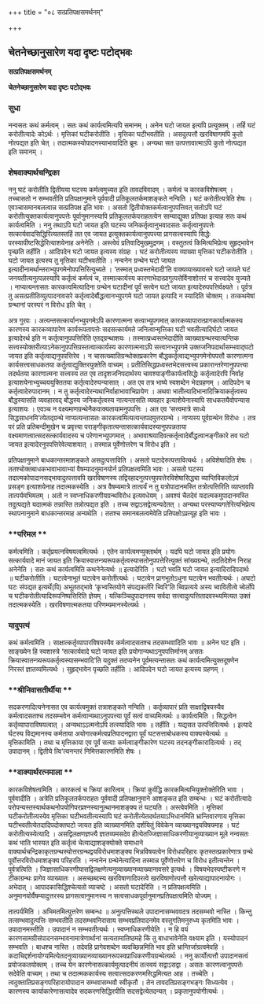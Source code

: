 +++
title = "०८ सत्प्रतिपक्षसमर्थनम्"

+++


## चेतनेच्छानुसारेण यदा दृष्टः पटोद्भवः

**सत्प्रतिपक्षसमर्थनम्**

**चेतनेच्छानुसारेण यदा दृष्टः पटोद्भवः**

### **सुधा**

नन्वसतः कथं कर्मत्वम् । सतः कथं कार्यत्वमित्यपि समानम् । अनेन घटो जायत इत्यपि प्रत्युक्तम् । तर्हि घटं करोतीत्यादेः कोऽर्थः । मृत्तिकां घटीकरोतीति । मृत्तिका घटीभवतीति । असदुत्पत्तौ खरविषाणमपि कुतो नोत्पद्यत इति चेत् । तदात्मकस्योपादनस्याभावादिति ब्रूमः । अन्यथा सत उत्पत्तावात्माऽपि कुतो नोत्पद्यत इति समानम् ।

### **शेषवाक्यार्थचन्द्रिका**

ननु घटं करोतीति द्वितीयया घटस्य कर्मत्वमुच्यत इति तावदविवादम् । कर्मत्वं च कारकविशेषत्वम् । तच्चासतो न सम्भवतीति प्रतिपक्षानुमाने पूर्ववादी प्रतिकूलतर्कमाशङ्कते नन्विति । घटं करोतीत्यत्रेति शेषः । एवञ्चासमानबलत्वान्न सत्प्रतिपक्ष इति भावः । असतो द्वितीयोक्तकर्मत्वानुपपत्तिवत् सतोऽपि घटं करोतीत्युक्तकार्यत्वानुपपत्तेः पूर्वानुमानस्यापि प्रतिकूलतर्कपराहतत्वेन साम्याद्युक्त प्रतिपक्ष इत्याह सतः कथं कार्यत्वमिति । ननु तथाऽपि घटो जायत इति घटस्य जनिकर्तृत्वानुभवादसतः कर्तृत्वानुपपत्तेः सत्कार्यवादसिद्धिरित्यतस्तर्हि तत एव जायत इत्युक्तकार्यत्वानुपपत्त्या प्रागसत्त्वस्यापि सिद्धेः परस्यापीष्टसिद्धेरित्याशयेनाह अनेनेति । अस्त्वेवं प्रतिवादिमुखमुद्रणम् । वस्तुतत्वं किमित्यभिप्रेत्य सुहृद्भावेन पृच्छति तर्हीति । आदिपदेन घटो जायत इत्यस्य संग्रहः । घटं करोतीत्यस्य व्याख्या मृत्तिकां घटीकरोतीति । घटो जायत इत्यस्य तु मृत्तिका घटीभवतीति । नन्वनेन ग्रन्थेन घटो जायत इत्यादीनामर्थान्तराभ्युपगमेनोपपत्तिरित्युच्यते । ‘तस्मात् प्रध्वस्तभेदादी’ति वाक्यव्याख्यावसरे घटो जायते घटं जनयतीत्यनुत्पन्नस्यापि कर्तृत्वं कर्मत्वं च, तस्मात्कार्यस्य कारणाभेदात्प्रागुत्पत्तेर्विनाशोत्तरं च सत्त्वादेव युज्यते । नाप्यत्यन्तासतः कारकत्वमित्यादिना ग्रन्थेन घटादीनां पूर्वं सत्त्वेन घटो जायत इत्यादेरुपपत्तिर्वक्ष्यते । पूर्वत्र तु असत्प्रतीतिव्युत्पादनावसरे कर्तृत्वादेर्बौद्धत्वानभ्युपगमे घटो जायत इत्यादि न स्यादिति चोक्तम् । तत्कथमेषां ग्रन्थानां परस्परं न विरोध इति चेत् ।

अत्र गुरवः । अत्यन्तसत्कार्यानभ्युपगमेऽपि कारणात्मना सत्वाभ्युपगमात् कारकव्यापारात्प्रागकार्यात्मकस्य कारणस्य कारकव्यापारेण कार्यरूपतापत्तेः सदसत्कार्यमते जनित्वान्मृत्तिका घटी भवतीत्यादिर्घटो जायत इत्यादेरर्थ इति न कर्तृत्वानुपपत्तिरिति एतद्ग्रन्थाशयः । तस्मात्प्रध्वस्तभेदादीति व्याख्याग्रन्थस्यात्यन्तिक सत्त्वस्योक्तरीत्याऽनेकानुपपत्तिग्रस्तत्वात्कार्यस्य कारणात्मनाऽपि सत्त्वानभ्युपगमे उक्तजनिपदार्थासम्भवाद्घटो जायत इति कर्तृत्वाद्यनुपपत्तिरेव । न चासत्ख्यातिग्रन्थोक्तप्रकारेण बौद्धकर्तृत्वाद्यभ्युपगमेनोपपत्तौ कारणात्मना कार्यसत्त्वसाधकतया कर्तुत्वाद्युक्तिरयुक्तेति वाच्यम् । प्रतीतिसिद्धप्रध्वस्तभेदसत्त्वस्य प्रकारान्तरेणानुपपत्त्या तदर्थतया कारणात्मना सत्त्वस्य तत एव तादृशजनिपदार्थस्य चावश्याङ्गीकार्यत्वसिद्धेः कर्तृत्वादेरपि निर्वाह इत्याशयेनाभ्युच्चययुक्तितया कर्तृत्वादेरुपन्यासात् । अत एव तत्र भाष्ये स्वशब्देन भेदग्रहणम् । आदिपदेन च कर्तृत्वादेरुपादानम् । न तु कर्तृत्वादेरन्यथानिर्वाहाभावाभिप्रायेण । अथवा भातीत्यादिभानादिक्रियाकर्तृत्वस्य बौद्धस्यासति व्यवहारवद् बौद्धस्य जनिकर्तृत्वस्य नात्यन्तासति व्यवहार इत्याशेयेनास्यापि साधकतयैवोपन्यास इत्याशयः । एवञ्च न वक्ष्यमाणग्रन्थेनैकवाक्यतायामनुपपत्तिः । अत एव ‘सत्त्वमात्रे साध्ये सिद्धसाधनमि’त्येतद्ग्रन्थे नाप्यत्यन्तासतः कारकत्वमित्यत्यन्तपदमुत्तरग्रन्थे । नाप्यस्य पूर्वग्रन्थेन विरोधः । तत्र परं प्रति प्रतिबन्दीमुखेन च प्रवृत्त्या पराङ्गीकृतात्यन्तासत्कार्यवादस्यानुपपन्नताया वक्ष्यमाणत्वात्सदसत्कार्यवादस्य च परेणानभ्युपगमात् । अभावाश्रयादिवत्कर्तृत्वादेर्बौद्धत्वानङ्गीकारे तव घटो जायत इत्यादेरनुपपत्तिरेवेत्याशयात् । तस्मान्न पूर्वेणोत्तरेण च विरोध इति ।

प्रतिपक्षानुमाने बाधकान्तरमाशङ्कते असदुत्पत्ताविति । असतो घटादेरुत्पत्तावित्यर्थः । अविशेषादिति शेषः । ततश्चोक्तबाधकभावाभावाभ्यां वैषम्यादनुमानयोर्न प्रतिपक्षत्वमिति भावः । असतो घटस्य तदात्मकोपादानसद्भावादुत्पत्तावपि खरविषाणस्य तद्विरहादनुत्पत्त्युपपत्तेरविशेषासिद्ध्या व्याप्तिविकलोऽयं प्रसङ्ग इत्याशयेनाह तदात्मकस्येति । अत्र वैषम्यमात्रे तात्पर्यं न तु यत्रोपादानमस्ति तत्रोत्पत्तिरिति व्याप्तावपि तात्पर्यमभिमतम् । अतो न स्वप्नाधिकरणीयग्रन्थविरोध इत्यवधेयम् । अवश्यं चैतदेवं यदात्मकमुपादानमस्ति तदुत्पद्यते यदात्मकं तन्नास्ति तन्नोत्पद्यत इति । तच्च सद्वाऽसद्वेत्यन्यदेतत् । अन्यथा परस्याप्यगतेरित्यभिप्रेत्य स्थापनानुमाने बाधकान्तरमाह अन्यथेति । ततश्च समानबलत्वमेवेति प्रतिपक्षोऽप्रत्यूह इति भावः ।

### **परिमल **

कर्मत्वमिति । कर्तृप्रयत्नविषयत्वमित्यर्थः । एतेन कार्यत्वमप्युक्तार्थम् । यदपि घटो जायत इति प्रयोगः सत्कार्यवादे मानं जायत इति क्रियास्वातन्त्र्यरूपकर्तृत्वस्यासतोनुपपत्तेरित्युक्तं सांख्यग्रन्थे, तदतिदेशेन निराह अनेनेति । सतः कथं कार्यत्वमिति कथनेनेत्यर्थः ॥ इत्यादेरिति । घटो भवति घटो जायत इत्यादिरादिपदार्थः ॥ घटीकरोतीति । घटत्वेनाभूतं घटत्वेन करोतीत्यर्थः । घटत्वेन प्रागभूतोऽधुना घटत्वेन भवतीत्यर्थः । अघटो घटः संपद्यत इत्यर्थे(पि) अभूततद्भावे ‘कृभ्वस्तियोगे संपद्यकर्तरि च्विरि’ति च्विप्रत्यये अस्य च्वावितीत्वे च्वेर्लोपे च घटीकरोतीत्यादिरूपनिष्पत्तिरिति ज्ञेयम् । यत्किञ्चिदुपादानस्य सर्वदा सत्त्वादुत्पत्तितादवस्थ्यमित्यत उक्तं तदात्मकस्येति । खरविषणात्मकतया परिणम्यमानस्येत्यर्थः ।

### **यादुपत्यं**

कथं कर्मत्वमिति । साक्षात्कर्तृव्यापारविषयस्यैव कर्मत्वादसतश्च तदसम्भवादिति भावः ॥ अनेन घट इति । साङ्ख्येन हि स्वशास्त्रे ‘सत्कार्यवादे घटो जायत इति प्रयोगान्यथाऽनुपपत्तिर्मानम् असतः क्रियास्वातन्त्र्यरूपकर्तृत्वस्यासम्भवादि’ति यदुक्तं तदप्यनेन पूर्वमत्यन्तासतः कथं कार्यत्वमित्युक्तदूषणेन निरस्तं ज्ञातव्यमित्यर्थः । सुहृद्भावेन पृच्छति तर्हीति । आदिपदेन घटो जायत इत्यस्य ग्रहणम् ।

### **श्रीनिवासतीर्थीया **

सदकरणादित्यनेनासत एव कार्यत्वमुक्तं तत्राशङ्कते नन्विति । कर्तृव्यापारं प्रति साक्षाद्विषयस्यैव कर्मत्वादसतश्च तदसम्भवेन कर्मत्वान्यथाऽनुपपत्त्या पूर्वं सत्वं वाच्यमित्यर्थः ॥ कार्यत्वमिति । सिद्धत्वेन कर्तृव्यापाराविषयत्वात् । अन्यथाऽऽत्मनोऽपि तत्स्यादिति भावः ॥ तर्हीति । यद्यसत उत्पत्तिरित्यर्थः । इत्यादे र्घटस्य विद्यमानस्य कर्मताया अयोगात्कर्मत्वप्रतिपादनद्वारा पूर्वं घटसत्ताबोधकस्य वाक्यस्येत्यर्थः ॥ मृत्तिकामिति । तथा च मृत्तिकाया एव पूर्वं सत्याः कर्मत्वाङ्गीकारेण घटस्य तदनङ्गीकारादित्यर्थः । तद् उपादानम् । द्वितीये त्वि’त्यनन्तरं निमित्तकारणमिति शेषः ।

### **वाक्यार्थरत्नमाला **

कारकविशेषत्वमिति । कारकत्वं च क्रियां कारित्वम् । क्रियां कुर्वद्धि कारकमित्यभियुक्तोक्तेरिति भावः । पूर्ववादीति । अत्रेति प्रतिकूलतर्कपराहतः पूर्ववादी प्रतिपक्षानुमाने आशङ्कत इति सम्बन्धः । घटं करोतीत्यादेः परोपन्यस्तस्यार्थकथनोपयोगिपरप्रश्नस्यानुत्थानमाशङ्क्य तं घटयति । अस्त्वेवमिति । मृत्तिकां घटीकरोतीत्यस्येव मृत्तिका घटीभवतीत्यस्यापि घटं करोतीत्येतदर्थतयाऽभिधानमिति भ्रान्तिवारणाय मृत्तिका घटीभवतीत्येतदादिपदोक्तघटो जायत इति व्याख्यानमिति दर्शयितुं विवेकेन व्याख्यानद्वयविषयमाह । घटं करोतीत्यस्येत्यादि । असद्विलक्षणज्ञप्त्यै ज्ञातव्यमसदेव हीत्येतज्जिज्ञासाधिकरणीयानुव्याख्यान मूले नन्वसतः कथं भाति भास्यत इति कर्तृत्वं चेत्याद्याशङ्क्योक्ते समाधाने वाक्यार्थचन्द्रिकाकृतग्रन्थस्योत्तरग्रन्थद्वयविरोधमाशङ्क्य भिन्नविषयत्वेन विरोधपरिहारः कृतस्तत्प्रकारेणात्र ग्रन्थे पूर्वोत्तरविरोधमाशङ्क्य परिहरति । नन्वनेन ग्रन्थेनेत्यादिना तस्मान्न पूर्वेणोत्तरेण च विरोध इतीत्यन्तेन । पूर्वत्रत्विति । जिज्ञासाधिकरणीयासद्विलक्षणेत्यनुव्याख्यानव्याख्यानावसरे इत्यर्थः । विषयभेदस्पष्टीकरणे न टीकाग्रन्थः प्रागेव व्याख्यातः । असच्छब्दस्य खरविषाणादिपरत्वे खरविषाणोत्पत्तौ खरेत्याद्यापादनायोगः । अभेदात् । आपादकासिद्धिश्चेत्यतो व्याचष्टे । असतो घटादेरिति । न प्रतिपक्षत्वमिति । अनुमानयोर्वैषम्यादुत्तरस्य प्रागसत्वानुमानस्य न सत्वसाधकपूर्वानुमानप्रतिपक्षत्वमिति योज्यम् ।

तात्पर्यमिति । अभिमतमित्युत्तरेण सम्बन्धः ॥ अनुत्पत्तिस्थले उपादानासम्भववदत्र तदसम्भवो नास्ति । किन्तु तत्सम्भवादुत्पत्तिः सम्भवतीति तदसम्भवनिरासाय सम्भवप्रतिपादनमेव वस्तुगतिमनुरुध्य कृतमिति भावः । उपादानमस्तीति । उपादानं न सम्भवतीत्यर्थः । स्वप्नाधिकरणीयेति । न हि वयं कारणसामग्रीसंपादनसम्भावनामात्रेणार्थानां सत्यतामातिष्ठमहे किं तु बाधाभावेनेति वक्ष्याम इति । यस्योपादनं सम्भवति । बाधश्च नास्ति । तदेवहि प्रागेवशब्देन व्यवच्छिन्नमिति भाव इति भ्रान्तिर्जाग्रत्वमेवहि । कदाचिद्दर्शनायोग्यमित्येतदनुव्याख्यानव्याख्यानरूपस्वप्राधिकरणीयग्रन्थेत्यर्थः । ननु कार्योत्पत्तौ उपादानसत्वं प्रयोजकतयोक्तम् । तच्च येन कारणेनासत्कार्यमुत्पादनीयं तत्स्वयं सद्वाऽसद्वा । असतः कारणत्वानुपपत्तेः सदेवेति वाच्यम् । तथा च तदात्मककार्यस्य सत्वात्सदकरणमसिद्धमित्यत आह । तच्चेति । त्वदुक्तातिप्रसङ्गपरिहारायोपादान सम्भवासम्भवौ स्वीकृतौ । तेन तावदतिप्रसङ्गभङ्गः सिध्यत्येव । कारणस्य कार्याकारेणासत्वादेव सदकरणसिद्धिरपीति सदसद्वेत्येतदन्यत् । प्रकृतानुपयोगीत्यर्थः ।





